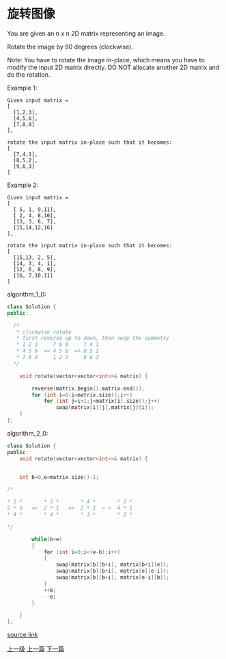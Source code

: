 # 旋转图像

You are given an n x n 2D matrix representing an image.

Rotate the image by 90 degrees (clockwise).

Note:
You have to rotate the image in-place, which means you have to modify the input 2D matrix directly. DO NOT allocate another 2D matrix and do the rotation.

Example 1:

```
Given input matrix =
[
  [1,2,3],
  [4,5,6],
  [7,8,9]
],

rotate the input matrix in-place such that it becomes:
[
  [7,4,1],
  [8,5,2],
  [9,6,3]
]
```

Example 2:
```
Given input matrix =
[
  [ 5, 1, 9,11],
  [ 2, 4, 8,10],
  [13, 3, 6, 7],
  [15,14,12,16]
],

rotate the input matrix in-place such that it becomes:
[
  [15,13, 2, 5],
  [14, 3, 4, 1],
  [12, 6, 8, 9],
  [16, 7,10,11]
]
```


algorithm_1_0:
```c++
class Solution {
public:

  /*
   * clockwise rotate
   * first reverse up to down, then swap the symmetry
   * 1 2 3     7 8 9     7 4 1
   * 4 5 6  => 4 5 6  => 8 5 2
   * 7 8 9     1 2 3     9 6 3
  */

    void rotate(vector<vector<int>>& matrix) {

        reverse(matrix.begin(),matrix.end());
        for (int i=0;i<matrix.size();i++)
            for (int j=i+1;j<matrix[i].size();j++)
                swap(matrix[i][j],matrix[j][i]);
    }
};
```

algorithm_2_0:
```c++
class Solution {
public:
    void rotate(vector<vector<int>>& matrix) {


    int b=0,e=matrix.size()-1;

/*

* 1 *       * 3 *       * 4 *       * 2 *
2 * 3   =>  2 * 1   =>  2 * 1  = >  4 * 1
* 4 *       * 4 *       * 3 *       * 3 *

*/

        while(b<e)
        {
            for (int i=0;i<(e-b);i++)
            {
                swap(matrix[b][b+i], matrix[b+i][e]);
                swap(matrix[b][b+i], matrix[e][e-i]);
                swap(matrix[b][b+i], matrix[e-i][b]);
            }
            ++b;
            --e;
        }

    }
};
```

[source link](https://leetcode.com/problems/rotate-image/discuss/)


[上一级](base.md)
[上一篇](romanToInt.md)
[下一篇](same_tree.md)
